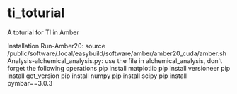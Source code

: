 # ti_toturial
A toturial for TI in Amber

Installation
Run-Amber20:  source /public/software/.local/easybuild/software/amber/amber20_cuda/amber.sh
Analysis-alchemical_analysis.py: use the file in alchemical_analysis, don't forget the following operations
pip install matplotlib
pip install versioneer
pip install get_version
pip install numpy
pip install scipy
pip install pymbar==3.0.3
